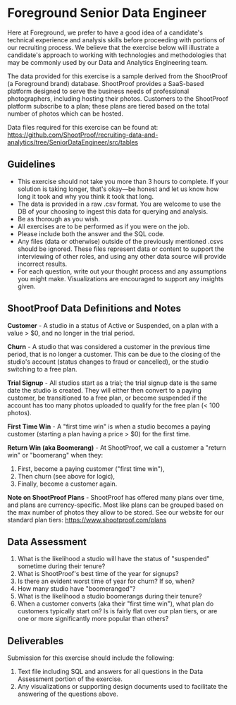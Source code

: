 # Foreground Senior Data Engineer

Here at Foreground, we prefer to have a good idea of a candidate's technical experience and analysis skills before proceeding with portions of our recruiting process. We believe that the exercise below will illustrate a candidate's approach to working with technologies and methodologies that may be commonly used by our Data and Analytics Engineering team.

The data provided for this exercise is a sample derived from the ShootProof (a Foreground brand) database. ShootProof provides a SaaS-based platform designed to serve the business needs of professional photographers, including hosting their photos. Customers to the ShootProof platform subscribe to a plan; these plans are tiered based on the total number of photos which can be hosted. 

Data files required for this exercise can be found at: https://github.com/ShootProof/recruiting-data-and-analytics/tree/SeniorDataEngineer/src/tables

## Guidelines

-   This exercise should not take you more than 3 hours to complete. If your solution is taking longer, that's okay—be honest and let us know how long it took and why you think it took that long.
-   The data is provided in a raw .csv format. You are welcome to use the DB of your choosing to ingest this data for querying and analysis.
-   Be as thorough as you wish.
-   All exercises are to be performed as if you were on the job.
-   Please include both the answer and the SQL code.
-   Any files (data or otherwise) outside of the previously mentioned .csvs should be ignored. These files represent data or content to support the interviewing of other roles, and using any other data source will provide incorrect results.
-   For each question, write out your thought process and any assumptions you might make. Visualizations are encouraged to support any insights given.

## ShootProof Data Definitions and Notes

**Customer** - A studio in a status of Active or Suspended, on a plan with a value > $0, and no longer in the trial period.

**Churn** - A studio that was considered a customer in the previous time period, that is no longer a customer. This can be due to the closing of the studio's account (status changes to fraud or cancelled), or the studio switching to a free plan.

**Trial Signup** - All studios start as a trial; the trial signup date is the same date the studio is created. They will either then convert to a paying customer, be transitioned to a free plan, or become suspended if the account has too many photos uploaded to qualify for the free plan (< 100 photos). 

**First Time Win** - A "first time win" is when a studio becomes a paying customer (starting a plan having a price > $0) for the first time.

**Return Win (aka Boomerang)** - At ShootProof, we call a customer a "return win" or "boomerang" when they:
1.  First, become a paying customer ("first time win"),
2.  Then churn (see above for logic),
3.  Finally, become a customer again.

**Note on ShootProof Plans** - ShootProof has offered many plans over time, and plans are currency-specific. Most like plans can be grouped based on the max number of photos they allow to be stored. See our website for our standard plan tiers: https://www.shootproof.com/plans

## Data Assessment

1.  What is the likelihood a studio will have the status of "suspended" sometime during their tenure?
2.  What is ShootProof's best time of the year for signups?
3.  Is there an evident worst time of year for churn? If so, when?
4.  How many studio have "boomeranged"?
5.  What is the likelihood a studio boomerangs during their tenure?
6.  When a customer converts (aka their "first time win"), what plan do customers typically start on? Is is fairly flat over our plan tiers, or are one or more significantly more popular than others?


## Deliverables

Submission for this exercise should include the following:
1. Text file including SQL and answers for all questions in the Data Assessment portion of the exercise.
2. Any visualizations or supporting design documents used to facilitate the answering of the questions above.
